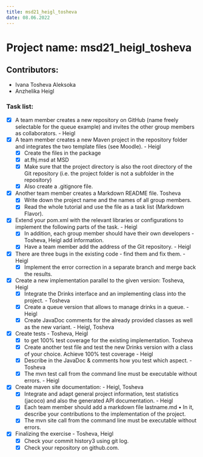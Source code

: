 ```yaml
---
title: msd21_heigl_tosheva
date: 08.06.2022
---
```


# Project name: __msd21_heigl_tosheva__

## Contributors: 
 - Ivana Tosheva Aleksoka
 - Anzhelika Heigl

### Task list: 

- [x] A team member creates a new repository on GitHub (name freely selectable for the queue example) and invites the other group members as collaborators. - Heigl
- [x] A team member creates a new Maven project in the repository folder and integrates the two template files (see Moodle). - Heigl
  - [x] Create the files in the package
  - [x] at.fhj.msd at MSD
  - [x] Make sure that the project directory is also the root directory of the Git repository (i.e. the project folder is not a subfolder in the repository)
  - [x] Also create a .gitignore file.
- [x] Another team member creates a Markdown README file. Tosheva  
  - [x] Write down the project name and the names of all group members. 
  - [x] Read the whole tutorial and use the file as a task list (Markdown Flavor).
- [x] Extend your pom.xml with the relevant libraries or configurations to implement the following parts of the task. - Heigl
    - [x] In addition, each group member should have their own developers - Tosheva, Heigl
  add information.
  - [x] Have a team member add the address of the Git repository. - Heigl
- [x] There are three bugs in the existing code - find them and fix them. - Heigl
  - [x] Implement the error correction in a separate branch and merge back the results.
- [x] Create a new implementation parallel to the given version: Tosheva, Heigl
  - [x] Integrate the Drinks interface and an implementing class into the project. - Tosheva
  - [x] Create a queue version that allows to manage drinks in a queue. - Heigl
  - [x] Create JavaDoc comments for the already provided classes as well as the new variant. - Heigl, Tosheva
- [x] Create tests - Tosheva, Heigl
  - [x] to get 100% test coverage for the existing implementation. Tosheva
  - [x] Create another test file and test the new Drinks version with a class of your choice. Achieve 100% test coverage - Heigl
  - [x] Describe in the JavaDoc & comments how you test which aspect. - Tosheva
  - [x] The mvn test call from the command line must be executable without errors. - Heigl
- [x] Create maven site documentation: - Heigl, Tosheva
  - [x] Integrate and adapt general project information, test statistics (jacoco) and also the generated API documentation. - Heigl
  - [x] Each team member should add a markdown file lastname.md
  • In it, describe your contributions to the implementation of the project.
  - [x] The mvn site call from the command line must be executable without errors.
- [x] Finalizing the exercise - Tosheva, Heigl
  - [x] Check your commit history3 using git log.
  - [x] Check your repository on github.com.